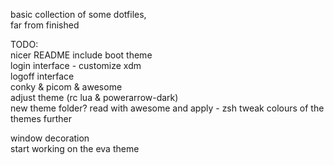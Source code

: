 basic collection of some dotfiles,  
far from finished  
  
TODO:  
nicer README
include boot theme  
login interface - customize xdm  
logoff interface  
conky &  picom & awesome      
adjust theme (rc lua & powerarrow-dark)   
new theme folder? read with awesome and apply - zsh
tweak colours of the themes further  
  
window decoration  
start working on the eva theme
